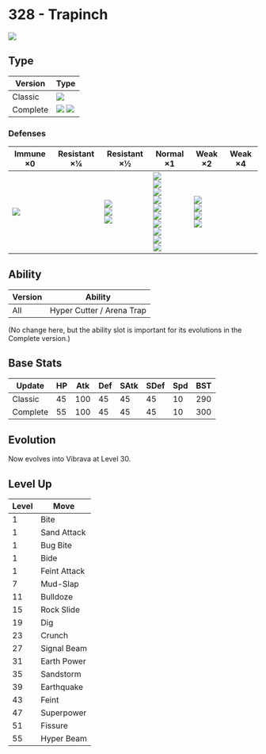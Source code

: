 # 328 - Trapinch
![][328]

## Type

Version  | Type
---      | ---
Classic  | ![][ground]
Complete | ![][bug]  ![][ground]

### Defenses

Immune ×0         | Resistant ×¼ | Resistant ×½                                    | Normal ×1                                                                                                                                    | Weak ×2                                                | Weak ×4
---               | ---          | ---                                             | ---                                                                                                                                          | ---                                                    | ---
![][electric]<br> | &nbsp;       | ![][fighting]<br>![][poison]<br>![][ground]<br> | ![][normal]<br>![][rock]<br>![][bug]<br>![][ghost]<br>![][steel]<br>![][grass]<br>![][psychic]<br>![][dragon]<br>![][dark]<br>![][fairy]<br> | ![][flying]<br>![][fire]<br>![][water]<br>![][ice]<br> | &nbsp;

## Ability

Version | Ability
---     | ---
All     | Hyper Cutter / Arena Trap
(No change here, but the ability slot is important for its evolutions in the Complete version.)

## Base Stats

Update   | HP  | Atk | Def | SAtk | SDef | Spd | BST
---      | --- | --- | --- | ---  | ---  | --- | ---
Classic  | 45  | 100 | 45  | 45   | 45   | 10  | 290
Complete | 55  | 100 | 45  | 45   | 45   | 10  | 300

## Evolution
Now evolves into Vibrava at Level 30.

## Level Up

Level | Move
---   | ---
1     | Bite
1     | Sand Attack
1     | Bug Bite
1     | Bide
1     | Feint Attack
7     | Mud-Slap
11    | Bulldoze
15    | Rock Slide
19    | Dig
23    | Crunch
27    | Signal Beam
31    | Earth Power
35    | Sandstorm
39    | Earthquake
43    | Feint
47    | Superpower
51    | Fissure
55    | Hyper Beam

[328]: ../img/pokemon/328.png
[normal]: ../img/types/normal.png
[fire]: ../img/types/fire.png
[fighting]: ../img/types/fighting.png
[water]: ../img/types/water.png
[flying]: ../img/types/flying.png
[grass]: ../img/types/grass.png
[poison]: ../img/types/poison.png
[electric]: ../img/types/electric.png
[ground]: ../img/types/ground.png
[psychic]: ../img/types/psychic.png
[rock]: ../img/types/rock.png
[ice]: ../img/types/ice.png
[bug]: ../img/types/bug.png
[dragon]: ../img/types/dragon.png
[ghost]: ../img/types/ghost.png
[dark]: ../img/types/dark.png
[steel]: ../img/types/steel.png
[fairy]: ../img/types/fairy.png
